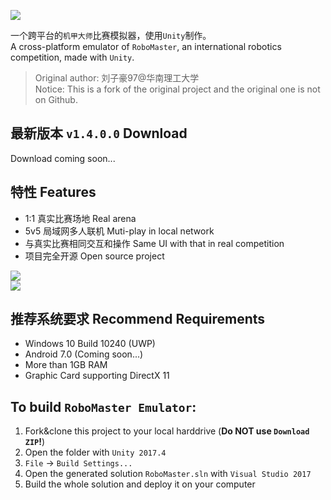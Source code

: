 ![](http://or110ndo3.bkt.clouddn.com/18-3-23/44973802.jpg)
    
一个跨平台的`机甲大师`比赛模拟器，使用`Unity`制作。      
A cross-platform emulator of `RoboMaster`, an international robotics competition, made with `Unity`.     
> Original author: 刘子豪97@华南理工大学    
> Notice: This is a fork of the original project and the original one is not on Github.


最新版本 `v1.4.0.0` Download
------------
Download coming soon...

特性 Features
-------------------------------
* 1:1 真实比赛场地 Real arena
* 5v5 局域网多人联机 Muti-play in local network
* 与真实比赛相同交互和操作 Same UI with that in real competition
* 项目完全开源 Open source project

![](http://or110ndo3.bkt.clouddn.com/18-3-23/16374214.jpg)    
![](http://or110ndo3.bkt.clouddn.com/18-3-23/40496656.jpg)

推荐系统要求 Recommend Requirements
-------------------------------
* Windows 10 Build 10240 (UWP)
* Android 7.0 (Coming soon...)
* More than 1GB RAM
* Graphic Card supporting DirectX 11

## To build `RoboMaster Emulator`:
 1. Fork&clone this project to your local harddrive (**Do NOT use `Download ZIP`!**)
 2. Open the folder with `Unity 2017.4`
 3. `File` -> `Build Settings...`
 4. Open the generated solution `RoboMaster.sln` with `Visual Studio 2017`
 5. Build the whole solution and deploy it on your computer
